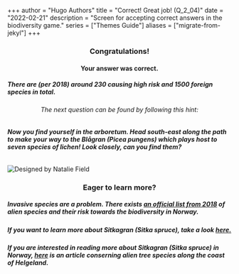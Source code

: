 +++
author = "Hugo Authors"
title = "Correct! Great job! (Q_2_04)"
date = "2022-02-21"
description = "Screen for accepting correct answers in the biodiversity game."
series = ["Themes Guide"]
aliases = ["migrate-from-jekyl"]
+++

### <center> Congratulations! </center>
#### <center> Your answer was correct. 
##### There are (per 2018) around 230 causing high risk and 1500 foreign species in total. </center>

###### <center> The next question can be found by following this hint: </center>
###### **Now you find yourself in the arboretum. Head south-east along the path to make your way to the Blågran (Picea pungens) which plays host to seven species of lichen! Look closely, can you find them?**

![Designed by Natalie Field](/img/sitka.jpg)

### <center> Eager to learn more? </center>

##### Invasive species are a problem. There exists [an official list from 2018](https://www.artsdatabanken.no/fremmedartslista2018) of alien species and their risk towards the biodiversity in Norway.
##### If you want to learn more about Sitkagran (Sitka spruce), take a look [here.](https://no.wikipedia.org/wiki/Sitkagran)
##### If you are interested in reading more about Sitkagran (Sitka spruce) in Norway, [here](https://www.researchgate.net/publication/284970321_Alien_tree_species_along_the_coast_of_Helgeland_N_Norway_-_A_heritage_of_the_Landlord_Isach_Coldevin) is an article conserning alien tree species along the coast of Helgeland.
